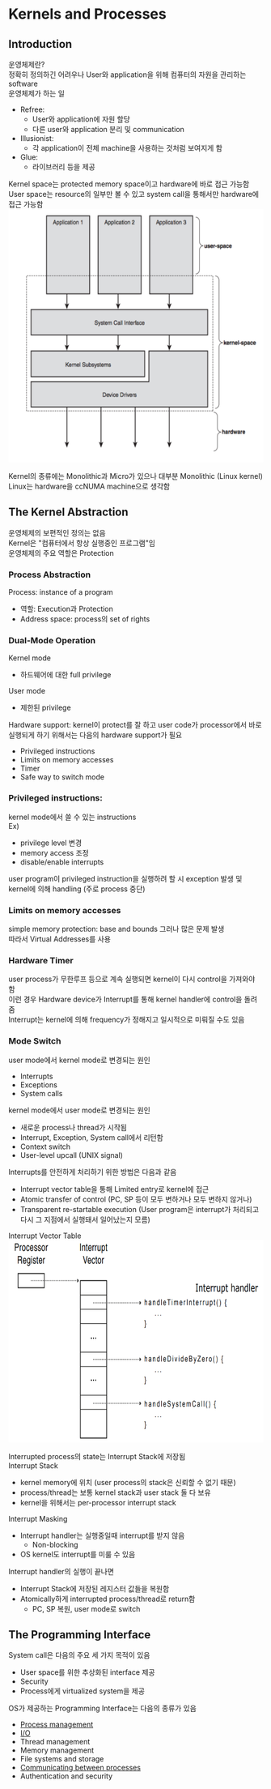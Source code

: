# Kernels and Processes
## Introduction
운영체제란?   
정확히 정의하긴 어려우나 User와 application을 위해 컴퓨터의 자원을 관리하는 software   
운영체제가 하는 일
- Refree:
    - User와 application에 자원 할당
    - 다른 user와 application 분리 및 communication
- Illusionist:
    - 각 application이 전체 machine을 사용하는 것처럼 보여지게 함
- Glue:
    - 라이브러리 등을 제공

Kernel space는 protected memory space이고 hardware에 바로 접근 가능함   
User space는 resource의 일부만 볼 수 있고 system call을 통해서만 hardware에 접근 가능함
<img src = "https://github.com/eomhs/TIL/blob/main/figures/Relationship%20between%20spaces.PNG" width="600" height="500"/>

Kernel의 종류에는 Monolithic과 Micro가 있으나 대부분 Monolithic (Linux kernel)  
Linux는 hardware을 ccNUMA machine으로 생각함
## The Kernel Abstraction
운영체제의 보편적인 정의는 없음   
Kernel은 "컴퓨터에서 항상 실행중인 프로그램"임   
운영체제의 주요 역할은 Protection   
### Process Abstraction
Process: instance of a program
- 역할: Execution과 Protection
- Address space: process의 set of rights
### Dual-Mode Operation
Kernel mode
- 하드웨어에 대한 full privilege

User mode
- 제한된 privilege

Hardware support: kernel이 protect를 잘 하고 user code가 processor에서 바로 실행되게 하기 위해서는 다음의 hardware support가 필요
- Privileged instructions
- Limits on memory accesses
- Timer
- Safe way to switch mode

### Privileged instructions:   
kernel mode에서 쓸 수 있는 instructions   
Ex)
- privilege level 변경
- memory access 조정
- disable/enable interrupts   

user program이 privileged instruction을 실행하려 할 시 exception 발생 및 kernel에 의해 handling (주로 process 중단) 

### Limits on memory accesses
simple memory protection: base and bounds 그러나 많은 문제 발생   
따라서 Virtual Addresses를 사용

### Hardware Timer
user process가 무한루프 등으로 계속 실행되면 kernel이 다시 control을 가져와야 함  
이런 경우 Hardware device가 Interrupt를 통해 kernel handler에 control을 돌려줌   
Interrupt는 kernel에 의해 frequency가 정해지고 일시적으로 미뤄질 수도 있음

### Mode Switch
user mode에서 kernel mode로 변경되는 원인
- Interrupts
- Exceptions
- System calls

kernel mode에서 user mode로 변경되는 원인   
- 새로운 process나 thread가 시작됨
- Interrupt, Exception, System call에서 리턴함
- Context switch
- User-level upcall (UNIX signal)

Interrupts를 안전하게 처리하기 위한 방법은 다음과 같음
- Interrupt vector table을 통해 Limited entry로 kernel에 접근
- Atomic transfer of control (PC, SP 등이 모두 변하거나 모두 변하지 않거나)
- Transparent re-startable execution (User program은 interrupt가 처리되고 다시 그 지점에서 실행돼서 일어났는지 모름)   

Interrupt Vector Table   
<img src = "https://github.com/eomhs/TIL/blob/main/figures/Interrupt%20Vector%20Table.PNG" width="600" height="400"/>

Interrupted process의 state는 Interrupt Stack에 저장됨   
Interrupt Stack
- kernel memory에 위치 (user process의 stack은 신뢰할 수 없기 때문)
- process/thread는 보통 kernel stack과 user stack 둘 다 보유
- kernel을 위해서는 per-processor interrupt stack

Interrupt Masking
- Interrupt handler는 실행중일때 interrupt를 받지 않음
    - Non-blocking
- OS kernel도 interrupt를 미룰 수 있음

Interrupt handler의 실행이 끝나면 
- Interrupt Stack에 저장된 레지스터 값들을 복원함
- Atomically하게 interrupted process/thread로 return함
    - PC, SP 복원, user mode로 switch
## The Programming Interface
System call은 다음의 주요 세 가지 목적이 있음
- User space를 위한 추상화된 interface 제공
- Security
- Process에게 virtualized system을 제공

OS가 제공하는 Programming Interface는 다음의 종류가 있음
- <U>Process management</U>
- <U>I/O</U>
- Thread management
- Memory management
- File systems and storage
- <U>Communicating between processes</U>
- Authentication and security
